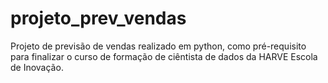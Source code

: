# projeto_prev_vendas

Projeto de previsão de vendas realizado em python, como pré-requisito para finalizar o curso de formação de ciêntista de dados da HARVE Escola de Inovação.
